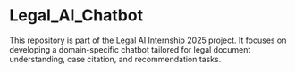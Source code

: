 # Legal_AI_Chatbot
This repository is part of the Legal AI Internship 2025 project. It focuses on developing a domain-specific chatbot tailored for legal document understanding, case citation, and recommendation tasks.
